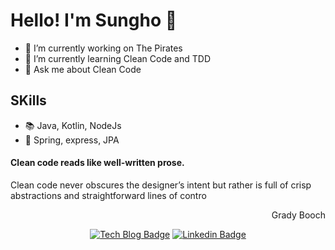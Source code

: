 Hello! I'm Sungho :wave:
===========

 - 💼 I’m currently working on The Pirates
 - 🌱 I’m currently learning Clean Code and TDD
 - 💬 Ask me about Clean Code

## SKills
 - :books: Java, Kotlin, NodeJs
 - :hammer: Spring, express, JPA

#### Clean code reads like well-written prose. 
Clean code never obscures the designer’s intent but rather is full of crisp abstractions and straightforward lines of contro
<div align=right>
Grady Booch</div>

<div align=center>     
 
[![Tech Blog Badge](http://img.shields.io/badge/-Tech%20blog-black?style=flat-square&logo=github)](http://star-ho.github.io) [![Linkedin Badge](https://img.shields.io/badge/LinkedIn-1DA1F2?logo=LinkedIn&logoColor=white)](https://www.linkedin.com/in/starho/0)
 
</div>
